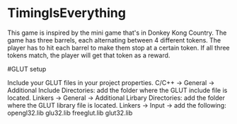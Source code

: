# TimingIsEverything

This game is inspired by the mini game that's in Donkey Kong Country. The game has three barrels, each alternating between 4 different tokens. The player has to hit each barrel to make them stop at a certain token. If all three tokens match, the player will get that token as a reward.

#GLUT setup

Include your GLUT files in your project properties.
C/C++ -> General -> Additional Include Directories: add the folder where the GLUT include file is located.
Linkers -> General -> Additional Lirbary Directories: add the folder where the GLUT library file is located.
Linkers -> Input -> add the following:
opengl32.lib
glu32.lib
freeglut.lib
glut32.lib
